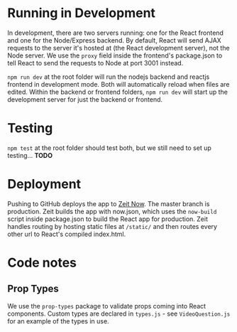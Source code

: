 # Running in Development

In development, there are two servers running: one for the React frontend and one for the Node/Express backend. By default, React will send AJAX requests to the server it's hosted at (the React development server), not the Node server. We use the `proxy` field inside the frontend's package.json to tell React to send the requests to Node at port 3001 instead.

`npm run dev` at the root folder will run the nodejs backend and reactjs frontend in development mode. Both will automatically reload when files are edited. Within the backend or frontend folders, `npm run dev` will start up the development server for just the backend or frontend.

# Testing

`npm test` at the root folder should test both, but we still need to set up testing... **TODO**

# Deployment

Pushing to GitHub deploys the app to [Zeit Now](https://zeit.co/now). The master branch is production. Zeit builds the app with now.json, which uses the `now-build` script inside package.json to build the React app for production. Zeit handles routing by hosting static files at `/static/` and then routes every other url to React's compiled index.html.

# Code notes

## Prop Types

We use the `prop-types` package to validate props coming into React components. Custom types are declared in `types.js` - see `VideoQuestion.js` for an example of the types in use.